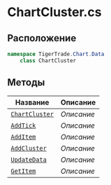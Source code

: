 
# ChartCluster.cs
## Расположение
```csharp
namespace TigerTrade.Chart.Data  
    class ChartCluster
```

## Методы
| Название | Описание |
| --- | --- |
| [`ChartCluster`](./metody/ChartCluster.md) | *Описание* |
| [`AddTick`](./metody/AddTick.md) | *Описание* |
| [`AddItem`](./metody/AddItem.md) | *Описание* |
| [`AddCluster`](./metody/AddCluster.md) | *Описание* |
| [`UpdateData`](./metody/UpdateData.md) | *Описание* |
| [`GetItem`](./metody/GetItem.md) | *Описание* |
